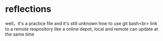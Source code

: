 # reflections
well，it's a practice file and  it's still unknown how to use git bash<br\>
link to a remote respository like a online depot,  local and remote can update at the same time

